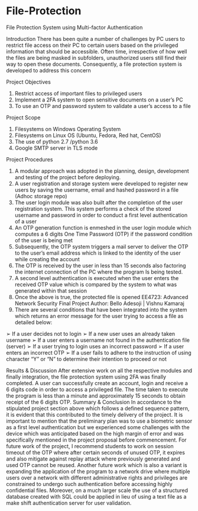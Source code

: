 # File-Protection
File Protection System using Multi-factor Authentication

Introduction
There has been quite a number of challenges by PC users to restrict file access on their PC to certain users based on the privileged information that should be accessible. Often time, irrespective of how well the files are being masked in subfolders, unauthorized users still find their way to open these documents. Consequently, a file protection system is developed to address this concern

Project Objectives
1. Restrict access of important files to privileged users
2. Implement a 2FA system to open sensitive documents on a user’s PC
3. To use an OTP and password system to validate a user’s access to a file

Project Scope
1. Filesystems on Windows Operating System
2. Filesystems on Linux OS (Ubuntu, Fedora, Red hat, CentOS)
3. The use of python 2.7 /python 3.6
4. Google SMTP server in TLS mode

Project Procedures
1. A modular approach was adopted in the planning, design, development and testing of the project before deploying.
2. A user registration and storage system were developed to register new users by saving the username, email and hashed password in a file (Adhoc storage repo)
3. The user login module was also built after the completion of the user registration system. This system performs a check of the stored username and password in order to conduct a first level authentication of a user
4. An OTP generation function is enmeshed in the user login module which computes a 6 digits One Time Password (OTP) if the password condition of the user is being met
5. Subsequently, the OTP system triggers a mail server to deliver the OTP to the user’s email address which is linked to the identity of the user while creating the account
6. The OTP is received by the user in less than 15 seconds also factoring the internet connection of the PC where the program Is being tested.
7. A second level authentication is executed when the user enters the received OTP value which is compared by the system to what was generated within that session
8. Once the above is true, the protected file is opened
EE4723: Advanced Network Security Final Project
Author: Bello Adesoji | Vishnu Kamaraj
9. There are several conditions that have been integrated into the system which returns an error message for the user trying to access a file as detailed below:

➢ If a user decides not to login
➢ If a new user uses an already taken username
➢ If a user enters a username not found in the authentication file (server)
➢ If a user trying to login uses an incorrect password
➢ If a user enters an incorrect OTP
➢ If a user fails to adhere to the instruction of using character “Y” or “N” to determine their intention to proceed or not

Results & Discussion
After extensive work on all the respective modules and finally integration, the file protection system using 2FA was finally completed. A user can successfully create an account, login and receive a 6 digits code in order to access a privileged file. The time taken to execute the program is less than a minute and approximately 15 seconds to obtain receipt of the 6 digits OTP.
Summary & Conclusion
In accordance to the stipulated project section above which follows a defined sequence pattern, it is evident that this contributed to the timely delivery of the project. It is important to mention that the preliminary plan was to use a biometric sensor as a first level authentication but we experienced some challenges with the device which was anticipated based on the high margin of error and was specifically mentioned in the project proposal before commencement. For future work of the project, I recommend students to work on session timeout of the OTP where after certain seconds of unused OTP, it expires and also mitigate against replay attack where previously generated and used OTP cannot be reused. Another future work which is also a variant is expanding the application of the program to a network drive where multiple users over a network with different administrative rights and privileges are constrained to undergo such authentication before accessing highly confidential files.
Moreover, on a much larger scale the use of a structured database created with SQL could be applied in lieu of using a text file as a make shift authentication server for user validation.
